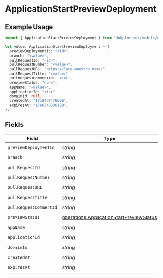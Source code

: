 # ApplicationStartPreviewDeployment

## Example Usage

```typescript
import { ApplicationStartPreviewDeployment } from "dokploy-sdk/models/operations";

let value: ApplicationStartPreviewDeployment = {
  previewDeploymentId: "<id>",
  branch: "<value>",
  pullRequestId: "<id>",
  pullRequestNumber: "<value>",
  pullRequestURL: "https://late-maestro.name/",
  pullRequestTitle: "<value>",
  pullRequestCommentId: "<id>",
  previewStatus: "done",
  appName: "<value>",
  applicationId: "<id>",
  domainId: null,
  createdAt: "1718432476606",
  expiresAt: "1760340036139",
};
```

## Fields

| Field                                                                                                | Type                                                                                                 | Required                                                                                             | Description                                                                                          |
| ---------------------------------------------------------------------------------------------------- | ---------------------------------------------------------------------------------------------------- | ---------------------------------------------------------------------------------------------------- | ---------------------------------------------------------------------------------------------------- |
| `previewDeploymentId`                                                                                | *string*                                                                                             | :heavy_check_mark:                                                                                   | N/A                                                                                                  |
| `branch`                                                                                             | *string*                                                                                             | :heavy_check_mark:                                                                                   | N/A                                                                                                  |
| `pullRequestId`                                                                                      | *string*                                                                                             | :heavy_check_mark:                                                                                   | N/A                                                                                                  |
| `pullRequestNumber`                                                                                  | *string*                                                                                             | :heavy_check_mark:                                                                                   | N/A                                                                                                  |
| `pullRequestURL`                                                                                     | *string*                                                                                             | :heavy_check_mark:                                                                                   | N/A                                                                                                  |
| `pullRequestTitle`                                                                                   | *string*                                                                                             | :heavy_check_mark:                                                                                   | N/A                                                                                                  |
| `pullRequestCommentId`                                                                               | *string*                                                                                             | :heavy_check_mark:                                                                                   | N/A                                                                                                  |
| `previewStatus`                                                                                      | [operations.ApplicationStartPreviewStatus](../../models/operations/applicationstartpreviewstatus.md) | :heavy_check_mark:                                                                                   | N/A                                                                                                  |
| `appName`                                                                                            | *string*                                                                                             | :heavy_check_mark:                                                                                   | N/A                                                                                                  |
| `applicationId`                                                                                      | *string*                                                                                             | :heavy_check_mark:                                                                                   | N/A                                                                                                  |
| `domainId`                                                                                           | *string*                                                                                             | :heavy_check_mark:                                                                                   | N/A                                                                                                  |
| `createdAt`                                                                                          | *string*                                                                                             | :heavy_check_mark:                                                                                   | N/A                                                                                                  |
| `expiresAt`                                                                                          | *string*                                                                                             | :heavy_check_mark:                                                                                   | N/A                                                                                                  |